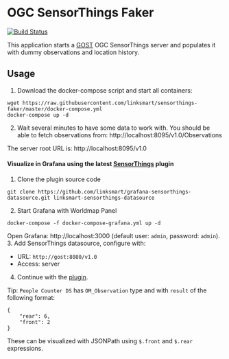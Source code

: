 # OGC SensorThings Faker
[![Build Status](https://travis-ci.com/linksmart/sensorthings-faker.svg?branch=master)](https://travis-ci.com/linksmart/sensorthings-faker)

This application starts a [GOST](https://github.com/gost/server) OGC SensorThings server and populates it with dummy observations and location history.

## Usage

1. Download the docker-compose script and start all containers:
```
wget https://raw.githubusercontent.com/linksmart/sensorthings-faker/master/docker-compose.yml
docker-compose up -d
```
2. Wait several minutes to have some data to work with. You should be able to fetch observations from: http://localhost:8095/v1.0/Observations

The server root URL is: http://localhost:8095/v1.0

#### Visualize in Grafana using the latest [SensorThings](https://github.com/linksmart/grafana-sensorthings-datasource) plugin
1. Clone the plugin source code
```
git clone https://github.com/linksmart/grafana-sensorthings-datasource.git linksmart-sensorthings-datasource
```
2. Start Grafana with Worldmap Panel
```
docker-compose -f docker-compose-grafana.yml up -d
```
Open Grafana: http://localhost:3000 (default user: `admin`, password: `admin`).
3. Add SensorThings datasource, configure with:
   - URL: `http://gost:8080/v1.0`
   - Access: server
4. Continue with the [plugin](https://github.com/linksmart/grafana-sensorthings-datasource/blob/master/README.md).

Tip: `People Counter DS` has `OM_Observation` type and with `result` of the following format:
```
{
    "rear": 6,
    "front": 2
}
```
These can be visualized with JSONPath using `$.front` and `$.rear` expressions.
